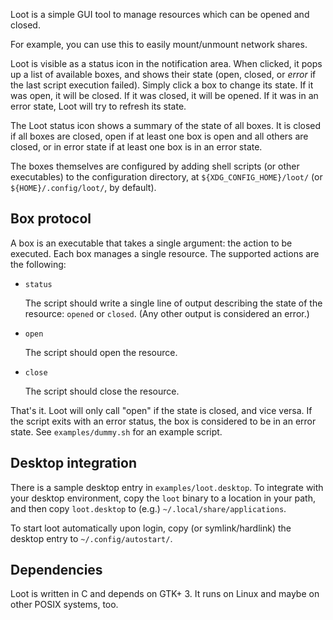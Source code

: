 Loot is a simple GUI tool to manage resources which can be opened and closed.

For example, you can use this to easily mount/unmount network shares.

Loot is visible as a status icon in the notification area. When clicked, it pops
up a list of available boxes, and shows their state (open, closed, or *error* if
the last script execution failed). Simply click a box to change its state. If it
was open, it will be closed. If it was closed, it will be opened. If it was in
an error state, Loot will try to refresh its state.

The Loot status icon shows a summary of the state of all boxes. It is closed if
all boxes are closed, open if at least one box is open and all others are
closed, or in error state if at least one box is in an error state.

The boxes themselves are configured by adding shell scripts (or other
executables) to the configuration directory, at `${XDG_CONFIG_HOME}/loot/` (or
`${HOME}/.config/loot/`, by default).

## Box protocol

A box is an executable that takes a single argument: the action to be executed.
Each box manages a single resource. The supported actions are the following:

  * `status`

    The script should write a single line of output describing the state of the
    resource: `opened` or `closed`. (Any other output is considered an error.)

  * `open`

    The script should open the resource.

  * `close`

     The script should close the resource.

That's it. Loot will only call "open" if the state is closed, and vice versa.
If the script exits with an error status, the box is considered to be in an
error state. See `examples/dummy.sh` for an example script.

## Desktop integration

There is a sample desktop entry in `examples/loot.desktop`. To integrate with
your desktop environment, copy the `loot` binary to a location in your path, and
then copy `loot.desktop` to (e.g.) `~/.local/share/applications`.

To start loot automatically upon login, copy (or symlink/hardlink) the desktop
entry to `~/.config/autostart/`.

## Dependencies

Loot is written in C and depends on GTK+ 3. It runs on Linux and maybe on other
POSIX systems, too.
